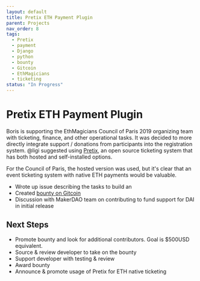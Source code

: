 ```yaml
---
layout: default
title: Pretix ETH Payment Plugin
parent: Projects
nav_order: 8
tags:
  - Pretix
  - payment
  - Django
  - python
  - bounty
  - Gitcoin
  - EthMagicians
  - ticketing
status: "In Progress"
---
```

# Pretix ETH Payment Plugin

Boris is supporting the EthMagicians Council of Paris 2019 organizing team with ticketing, finance, and other operational tasks. It was decided to more directly integrate support / donations from participants into the registration system. @ligi suggested using [Pretix](https://pretix.eu), an open source ticketing system that has both hosted and self-installed options.

For the Council of Paris, the hosted version was used, but it's clear that an event ticketing system with native ETH payments would be valuable.

* Wrote up issue describing the tasks to build an
* Created [bounty on Gitcoin](https://gitcoin.co/issue/spadebuilders/community/30/2097)
* Discussion with MakerDAO team on contributing to fund support for DAI in initial release

## Next Steps

* Promote bounty and look for additional contributors. Goal is $500USD equivalent.
* Source & review developer to take on the bounty
* Support developer with testing & review
* Award bounty
* Announce & promote usage of Pretix for ETH native ticketing



